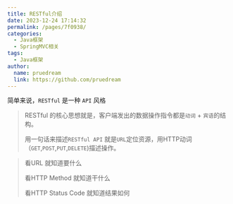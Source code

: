 ```yaml
---
title: RESTful介绍
date: 2023-12-24 17:14:32
permalink: /pages/7f0938/
categories:
  - Java框架
  - SpringMVC相关
tags:
  - Java框架
author: 
  name: pruedream
  link: https://github.com/pruedream
---
```




简单来说，`RESTful` 是一种 `API` 风格



> RESTful 的核心思想就是，客户端发出的数据操作指令都是`动词` + `宾语`的结构。
>
> 用一句话来描述`RESTful API` 就是`URL`定位资源，用HTTP动词（`GET`,`POST`,`PUT`,`DELETE`)描述操作。

> 看URL 就知道要什么
>
> 看HTTP Method 就知道干什么
>
> 看HTTP Status Code 就知道结果如何



 
